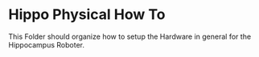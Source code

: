 # Hippo Physical How To

This Folder should organize how to setup the Hardware in general for the Hippocampus Roboter. 
